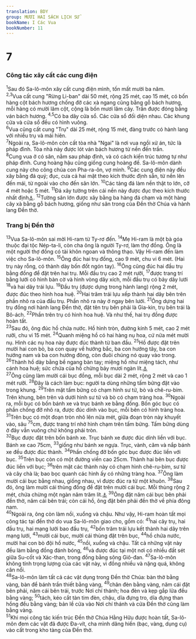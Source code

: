 ```yaml
---
translation: BDY
group: MƯƠI HAI SÁCH LỊCH SỬ
bookName: I Các Vua 
bookNumber: 11
---
```


<div class="title"><h1>7</h1><h3>Công tác xây cất các cung điện</h3></div>
<span class="verse 1vua_7_1"><sup>1</sup>Sau đó Sa-lô-môn xây cất cung điện mình, tốn mất mười ba năm.<br/></span>
<span class="verse 1vua_7_2 1vua_7_3"><sup>2,3</sup>Vua cất cung &#34;Rừng Li-ban&#34; dài 50 mét, rộng 25 mét, cao 15 mét, có bốn hàng cột bách hương chống đỡ các xà ngang cũng bằng gỗ bách hương, mỗi hàng có mười lăm cột, cộng là bốn mươi lăm cây. Trần được đóng bằng ván bách hương. </span>
<span class="verse 1vua_7_4 1vua_7_5"><sup>4,5</sup>Có ba dãy cửa sổ. Các cửa sổ đối diện nhau. Các khung cửa và cửa sổ đều có hình vuông.<br/></span>
<span class="verse 1vua_7_6"><sup>6</sup>Vua cũng cất cung &#34;Trụ&#34; dài 25 mét, rộng 15 mét, đàng trước có hành lang với nhiều trụ và mái hiên.<br/></span>
<span class="verse 1vua_7_7"><sup>7</sup>Ngoài ra, Sa-lô-môn còn cất tòa nhà &#34;Ngai&#34; là nơi vua ngồi xử án, tức là pháp đình. Tòa nhà này được lót ván bách hương từ nền đến trần.<br/></span>
<span class="verse 1vua_7_8"><sup>8</sup>Cung vua ở có sân, nằm sau pháp đình, và có cách kiến trúc tương tự như pháp đình. Cung hoàng hậu cũng giống cung hoàng đế. Sa-lô-môn dành cung này cho công chúa con Pha-ra-ôn, vợ mình. </span>
<span class="verse 1vua_7_9"><sup>9</sup>Các cung điện này đều xây bằng đá quý; đục, cưa cả hai mặt theo kích thước định sẵn, từ nền lên đến mái, từ ngoài vào cho đến sân lớn. </span>
<span class="verse 1vua_7_10"><sup>10</sup>Các tảng đá làm nền thật to lớn, cỡ 4 mét hoặc 5 mét. </span>
<span class="verse 1vua_7_11"><sup>11</sup>Đá xây tường trên cái nền này được đục theo kích thước nhất định<a href="#" data-toggle="tooltip" data-placement="bottom" title="Nt thêm: và trên tường có xà bằng cây bách hương.">⚓</a>. </span>
<span class="verse 1vua_7_12"><sup>12</sup>Tường sân lớn được xây bằng ba hàng đá chạm và một hàng cây xà bằng gỗ bách hương, giống như sân trong của Đền thờ Chúa và hành lang Đền thờ.</span>
<div class="title"><h3>Trang bị Đền thờ</h3></div>
<span class="verse 1vua_7_13"><sup>13</sup>Vua Sa-lô-môn sai mời Hi-ram từ Ty-rơ đến. </span>
<span class="verse 1vua_7_14"><sup>14</sup>Mẹ Hi-ram là một bà góa thuộc đại tộc Nép-ta-li, còn cha ông là người Ty-rơ, làm thợ đồng. Ông là một người thợ đồng có tài khôn ngoan và thông thạo. Vậy Hi-ram đến làm việc cho Sa-lô-môn. </span>
<span class="verse 1vua_7_15"><sup>15</sup>Ông đúc hai trụ đồng, cao 9 mét, chu vi 6 mét. (Hai trụ này rỗng, có thành dày bốn đốt ngón tay). </span>
<span class="verse 1vua_7_16"><sup>16</sup>Ông cũng đúc hai đầu trụ bằng đồng để đặt trên hai trụ. Mỗi đầu trụ cao 2 mét rưỡi, </span>
<span class="verse 1vua_7_17"><sup>17</sup>được trang trí bằng lưới có hình bàn cờ và hình vòng dây xích, mỗi đầu trụ có bảy dãy lưới </span>
<span class="verse 1vua_7_18"><sup>18</sup>và hai dãy trái lựu. </span>
<span class="verse 1vua_7_19"><sup>19</sup>Đầu trụ (được dựng trong hành lang) rộng 2 mét, được đúc theo hình hoa huệ. </span>
<span class="verse 1vua_7_20"><sup>20</sup>Hai trăm trái lựu xếp thành hai dãy bên trên phần nhô ra của đầu trụ. Phần nhô ra này ở ngay bên lưới. </span>
<span class="verse 1vua_7_21"><sup>21</sup>Ông dựng hai trụ đồng nơi hành lang Đền thờ, đặt tên trụ bên phải là Gia-kin, trụ bên trái là Bô-ách. </span>
<span class="verse 1vua_7_22"><sup>22</sup>Phần trên trụ có hình hoa huệ. Và như thế, hai trụ đồng được hoàn tất.<br/></span>
<span class="verse 1vua_7_23"><sup>23</sup>Sau đó, ông đúc hồ chứa nước. Hồ hình tròn, đường kính 5 mét, cao 2 mét rưỡi, chu vi 15 mét. </span>
<span class="verse 1vua_7_24"><sup>24</sup>Quanh miệng hồ có hai hàng nụ hoa, cứ nửa mét mười nụ. Hình các nụ hoa này được đúc thành từ ban đầu. </span>
<span class="verse 1vua_7_25"><sup>25</sup>Hồ được đặt trên mười hai con bò, ba con quay về hướng bắc, ba con hướng tây, ba con hướng nam và ba con hướng đông, còn đuôi chúng nó quay vào trong. </span>
<span class="verse 1vua_7_26"><sup>26</sup>Thành hồ dày bằng bề ngang bàn tay; miệng hồ như miệng tách, như cánh hoa huệ; sức chứa của hồ chừng bảy mươi ngàn lít.<a href="#" data-toggle="tooltip" data-placement="bottom" title="Nt. 2.000 baths, 1bath = 8 gal">⚓</a><br/></span>
<span class="verse 1vua_7_27"><sup>27</sup>Ông cũng làm mười cái bục đồng, mỗi bục dài 2 mét, rộng 2 mét và cao 1 mét rưỡi. </span>
<span class="verse 1vua_7_28"><sup>28</sup>Đây là cách làm bục: người ta dùng những tấm bửng đặt vào trong khung. </span>
<span class="verse 1vua_7_29"><sup>29</sup>Trên mặt tấm bửng có chạm hình sư tử, bò và chê-ru-bim. Trên khung, bên trên và dưới hình sư tử và bò có chạm tràng hoa. </span>
<span class="verse 1vua_7_30"><sup>30</sup>Ngoài ra, mỗi bục có bốn bánh xe và trục bánh xe bằng đồng. Bốn góc bục có phần chống đỡ nhô ra, được đúc dính vào bục, mỗi bên có hình tràng hoa. </span>
<span class="verse 1vua_7_31"><sup>31</sup>Trên bục có một đoạn tròn nhô lên nửa mét, giữa đoạn tròn này khuyết vào, sâu </span>
<span class="verse 1vua_7_75"><sup>75</sup>cm, được trang trí nhờ hình chạm trên tấm bửng. Tấm bửng dùng ở đây vẫn vuông chứ không phải tròn.<br/></span>
<span class="verse 1vua_7_32"><sup>32</sup>Bục được đặt trên bốn bánh xe. Trục bánh xe được đúc dính liền với bục. Bánh xe cao 75cm, </span>
<span class="verse 1vua_7_33"><sup>33</sup>giống như bánh xe ngựa. Trục, vành, căm và nắp bánh xe đều được đúc thành. </span>
<span class="verse 1vua_7_34"><sup>34</sup>Phần chống đỡ bốn góc bục được đúc liền với bục. </span>
<span class="verse 1vua_7_35"><sup>35</sup>Trên bục còn có một đường viền cao 25cm. Thành hai bên bục được đúc liền với bục; </span>
<span class="verse 1vua_7_36"><sup>36</sup>trên mặt các thành này có chạm hình chê-ru-bim, sư tử và cây chà là; bao bọc quanh các hình ấy có những tràng hoa. </span>
<span class="verse 1vua_7_37"><sup>37</sup>Ông làm mười cái bục bằng nhau, giống nhau, vì được đúc ra từ một khuôn. </span>
<span class="verse 1vua_7_38"><sup>38</sup>Sau đó, ông làm mười cái thùng đồng để đặt trên mười cái bục. Mỗi thùng rộng 2 mét, chứa chừng một ngàn năm trăm lít.<a href="#" data-toggle="tooltip" data-placement="bottom" title="Nt 40 baths">⚓</a> </span>
<span class="verse 1vua_7_39"><sup>39</sup>Ông đặt năm cái bục bên phải đền thờ, năm cái bên trái; còn cái hồ, ông đặt bên phải đền thờ về phía đông nam.<br/></span>
<span class="verse 1vua_7_40"><sup>40</sup>Ngoài ra, ông còn làm nồi, xuổng và chậu. Như vậy, Hi-ram hoàn tất mọi công tác tại đền thờ do vua Sa-lô-môn giao cho, gồm có: </span>
<span class="verse 1vua_7_41"><sup>41</sup>hai cây trụ, hai đầu trụ, hai mạng lưới bao đầu trụ, </span>
<span class="verse 1vua_7_42"><sup>42</sup>bốn trăm trái lựu kết thành hai dãy trên mạng lưới, </span>
<span class="verse 1vua_7_43"><sup>43</sup>mười cái bục, mười cái thùng đặt trên bục, </span>
<span class="verse 1vua_7_44"><sup>44</sup>hồ chứa nước, mười hai con bò đội hồ nước, </span>
<span class="verse 1vua_7_45"><sup>45</sup>nồi, xuổng và chậu. Tất cả những vật này đều làm bằng đồng đánh bóng, </span>
<span class="verse 1vua_7_46"><sup>46</sup>và được đúc tại một nơi có nhiều đất sét giữa Su-cốt và Xác-than, trong đồng bằng sông Giô-đan. </span>
<span class="verse 1vua_7_47"><sup>47</sup>Sa-lô-môn không tính trọng lượng của các vật này, vì đồng nhiều và nặng quá, không cân nổi.<br/></span>
<span class="verse 1vua_7_48"><sup>48</sup>Sa-lô-môn làm tất cả các vật dụng trong Đền thờ Chúa: bàn thờ bằng vàng, bàn để bánh trần thiết bằng vàng, </span>
<span class="verse 1vua_7_49"><sup>49</sup>chân đèn bằng vàng, năm cái đặt bên phải, năm cái bên trái, trước Nơi chí thánh; hoa đèn và kẹp gắp lửa đều bằng vàng; </span>
<span class="verse 1vua_7_50"><sup>50</sup>tách, kéo cắt tàn tim đèn, chậu, dĩa đựng tro, dĩa đựng than hồng đều bằng vàng; bản lề cửa vào Nơi chí thánh và cửa Đền thờ cũng làm bằng vàng.<br/></span>
<span class="verse 1vua_7_51"><sup>51</sup>Khi mọi công tác kiến trúc Đền thờ Chúa Hằng Hữu được hoàn tất, Sa-lô-môn đem các vật đã được Đa-vít, cha mình dâng hiến (bạc, vàng, dụng cụ) vào cất trong kho tàng của Đền thờ.</span>
